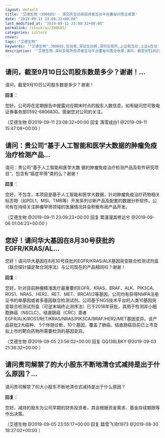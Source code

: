 ```yaml
---
layout: default
title: '艾德生物（300685）- 深交所互动易投资者互动平台董秘问答全收录'
date: "2019-09-11 23:08:32+00:00"
last_modified_at: "2019-09-11 23:08:32+00:00"
permalink: /stock/sz/300685/
categories: szstock
cover: 
tags: "艾德生物"
keywords: '"艾德生物",300685,互动易,深证互动易,深圳交易所,上证易互动,上证e互动'
description: '"艾德生物-深圳交易所投资者互动平台董秘问答全收录,请问，截至9月10日公司股东数是多少？谢谢！"'
---
```


## 请问，截至9月10日公司股东数是多少？谢谢！...

请问，截至9月10日公司股东数是多少？谢谢！

**回复**：

您好。公司将在定期报告中披露对应期末时点的股东人数信息，如有疑问您可致电证券事务部0592-6806830。感谢您对公司的关注。 

（艾德生物  @2019-09-11 23:08:32+00:00 回复 落雪成白1  @2019-09-11 15:47:08+00:00 ）

## 请问：贵公司“基于人工智能和医学大数据的肿瘤免疫治疗检测产品...

请问：贵公司“基于人工智能和医学大数
据的肿瘤免疫治疗检测产品及软件研究项目”，包含有“癌症早筛”类的么？谢谢！

**回复**：

您好，不包含，本项目是基于人工智能和医学大数据，针对肿瘤免疫治疗药物相关标志物（如PDL1、MSI、TMB等）开发系列诊断产品及配套的数据分析软件。公司有在持续关注肿瘤早筛领域的发展情况并会积极布局产品开发。 

（艾德生物  @2019-09-11 23:09:23+00:00 回复 鹭漫漫其修远兮  @2019-09-06 01:04:23+00:00 ）

## 您好！请问华大基因在8月30号获批的EGFR/KRAS/AL...

您好！请问华大基因在8月30号获批的EGFR/KRAS/ALK基因突变联合检测试剂盒（联合探针锚定聚合测序法）与公司现在的产品相同吗？谢谢！

**回复**：

您好。针对目前肿瘤精准医疗最重要的EGFR、KRAS、BRAF、ALK、PIK3CA、ROS1、NRAS、HER2、RET、MET、BRCA1/2等基因，公司均有获得NMPA注册证书的单基因或者多基因联合检测试剂。公司基于NGS技术平台的人类10基因突变联合检测试剂盒（可逆末端终止测序法）已于2018年获批，其用于检测非小细胞肺癌（NSCLC）、结直肠癌（CRC）患者EGFR/ALK/ROS1/RET/KRAS/NRAS/PIK3CA/BRAF/HER2/MET基因变异。该产品获批2大癌种、 5个伴随诊断，10个基因，覆盖了肺癌、结直肠癌目前已上市及拟上市的靶向药物所需要检测的基因变异。 

（艾德生物  @2019-09-05 23:56:02+00:00 回复 QQ138LBKY  @2019-09-03 21:36:32+00:00 ）

## 请问贵司解禁了的大小股东不断地清仓式减持是出于什么原因？...

请问贵司解禁了的大小股东不断地清仓式减持是出于什么原因？

**回复**：

您好。减持的股东为公司早期的财务投资者，其会根据资金需求、基金存续期限等作出决策。 

（艾德生物  @2019-09-05 23:55:17+00:00 回复 踏雪飞鸿t1973  @2019-08-30 18:27:02+00:00 ）

